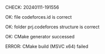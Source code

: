 CHECK: 20240111-191556
OK: file codeforces.id is correct
OK: folder prj.codeforces structure is correct
OK: CMake generator successed
ERROR: CMake build (MSVC x64) failed
